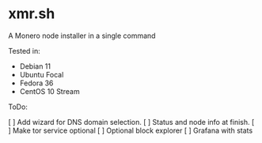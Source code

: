 # xmr.sh

A Monero node installer in a single command

Tested in:

- Debian 11
- Ubuntu Focal
- Fedora 36
- CentOS 10 Stream

ToDo:

[ ] Add wizard for DNS domain selection.
[ ] Status and node info at finish.
[ ] Make tor service optional
[ ] Optional block explorer
[ ] Grafana with stats
